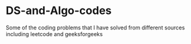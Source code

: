 # DS-and-Algo-codes
Some of the coding problems that I have solved from different sources including leetcode and geeksforgeeks
